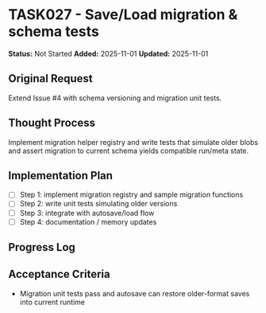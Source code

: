 # TASK027 - Save/Load migration & schema tests

**Status:** Not Started
**Added:** 2025-11-01
**Updated:** 2025-11-01

## Original Request
Extend Issue #4 with schema versioning and migration unit tests.

## Thought Process
Implement migration helper registry and write tests that simulate older blobs and assert migration to current schema yields compatible run/meta state.

## Implementation Plan
- [ ] Step 1: implement migration registry and sample migration functions
- [ ] Step 2: write unit tests simulating older versions
- [ ] Step 3: integrate with autosave/load flow
- [ ] Step 4: documentation / memory updates

## Progress Log

## Acceptance Criteria
- Migration unit tests pass and autosave can restore older-format saves into current runtime
